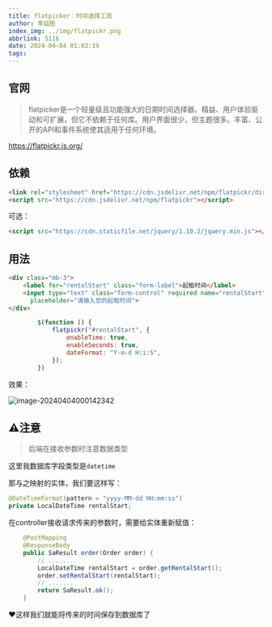```yaml
---
title: flatpicker：时间选择工具
author: 李延胜
index_img: ../img/flatpickr.png
abbrlink: 5116
date: 2024-04-04 01:03:19
tags:
---
```


## 官网

> flatpicker是一个轻量级且功能强大的日期时间选择器。精益、用户体验驱动和可扩展，但它不依赖于任何库。用户界面很少，但主题很多。丰富、公开的API和事件系统使其适用于任何环境。

https://flatpickr.js.org/

## 依赖

```html
<link rel="stylesheet" href="https://cdn.jsdelivr.net/npm/flatpickr/dist/flatpickr.min.css">
<script src="https://cdn.jsdelivr.net/npm/flatpickr"></script>
```

可选：

```html
<script src="https://cdn.staticfile.net/jquery/1.10.2/jquery.min.js"></script>>
```

## 用法

```html
<div class="mb-3">
    <label for="rentalStart" class="form-label">起租时间</label>
    <input type="text" class="form-control" required name="rentalStart" id="rentalStart"
      placeholder="请输入您的起租时间">
</div>
```

```js
        $(function () {
            flatpickr("#rentalStart", {
                enableTime: true,
                enableSeconds: true,
                dateFormat: "Y-m-d H:i:S",
            });
        })
```

效果：

![image-20240404000142342](http://cdn.qiniu.liyansheng.top/typora/image-20240404000142342.png)

## ⚠注意

> 后端在接收参数时注意数据类型

这里我数据库字段类型是`datetime`

那与之映射的实体，我们要这样写：

```java
@DateTimeFormat(pattern = "yyyy-MM-dd HH:mm:ss")
private LocalDateTime rentalStart;
```

在controller接收请求传来的参数时，需要给实体重新赋值：


```java
    @PostMapping
    @ResponseBody
    public SaResult order(Order order) {
        // ........
        LocalDateTime rentalStart = order.getRentalStart();
        order.setRentalStart(rentalStart);
		// .......
        return SaResult.ok();
    }
```

❤这样我们就能将传来的时间保存到数据库了